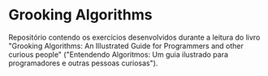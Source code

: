 # Grooking Algorithms

Repositório contendo os exercícios desenvolvidos durante a leitura do livro "Grooking Algorithms: An Illustrated Guide for Programmers and other curious people" ("Entendendo Algoritmos: Um guia ilustrado para programadores e outras pessoas curiosas").